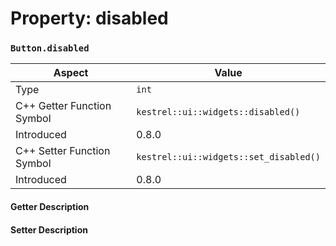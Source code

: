 
# Property: disabled
### `Button.disabled`

| Aspect | Value |
| --- | --- |
| Type | `int` |
| C++ Getter Function Symbol | `kestrel::ui::widgets::disabled()` |
| Introduced | 0.8.0 |
| C++ Setter Function Symbol | `kestrel::ui::widgets::set_disabled()` |
| Introduced | 0.8.0 |

#### Getter Description

#### Setter Description

